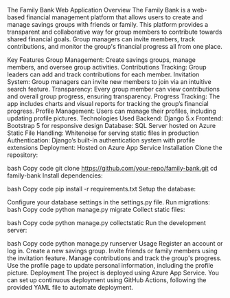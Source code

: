 The Family Bank Web Application
Overview
The Family Bank is a web-based financial management platform that allows users to create and manage savings groups with friends or family. This platform provides a transparent and collaborative way for group members to contribute towards shared financial goals. Group managers can invite members, track contributions, and monitor the group's financial progress all from one place.

Key Features
Group Management: Create savings groups, manage members, and oversee group activities.
Contributions Tracking: Group leaders can add and track contributions for each member.
Invitation System: Group managers can invite new members to join via an intuitive search feature.
Transparency: Every group member can view contributions and overall group progress, ensuring transparency.
Progress Tracking: The app includes charts and visual reports for tracking the group’s financial progress.
Profile Management: Users can manage their profiles, including updating profile pictures.
Technologies Used
Backend: Django 5.x
Frontend: Bootstrap 5 for responsive design
Database: SQL Server hosted on Azure
Static File Handling: Whitenoise for serving static files in production
Authentication: Django’s built-in authentication system with profile extensions
Deployment: Hosted on Azure App Service
Installation
Clone the repository:

bash
Copy code
git clone https://github.com/your-repo/family-bank.git
cd family-bank
Install dependencies:

bash
Copy code
pip install -r requirements.txt
Setup the database:

Configure your database settings in the settings.py file.
Run migrations:
bash
Copy code
python manage.py migrate
Collect static files:

bash
Copy code
python manage.py collectstatic
Run the development server:

bash
Copy code
python manage.py runserver
Usage
Register an account or log in.
Create a new savings group.
Invite friends or family members using the invitation feature.
Manage contributions and track the group's progress.
Use the profile page to update personal information, including the profile picture.
Deployment
The project is deployed using Azure App Service. You can set up continuous deployment using GitHub Actions, following the provided YAML file to automate deployment.
